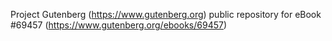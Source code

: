 Project Gutenberg (https://www.gutenberg.org) public repository for
eBook #69457 (https://www.gutenberg.org/ebooks/69457)
